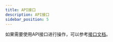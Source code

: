 ```yaml
---
title: API接口
description: API接口
sidebar_position: 5
---
```




如果需要使用API接口进行操作，可以参考[接口文档](https://apifox.com/apidoc/shared-a4595cc8-44c5-4678-a2a3-eed7738dab03/api-106165498)。
